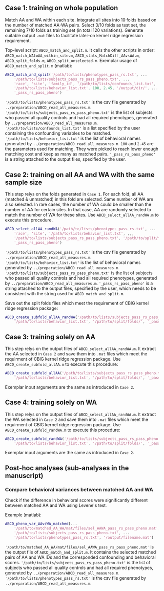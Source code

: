 ## Case 1: training on whole population

Match AA and WA within each site. Integrate all sites into 10 folds based on the number of matched AA-WA pairs. Select 3/10 folds as test set, the remaining 7/10 folds as training set (in total 120 variations). Generate suitable output `.mat` files to facilitate later-on kernel ridge regression requirement.

Top-level script: `ABCD_match_and_split.m`. It calls the other scripts in order: `ABCD_match_WAtoAA_within_site.m`, `ABCD_stats_MatchDiff_AAvsWA.m`, `ABCD_split_folds.m`, `ABCD_split_unselected.m`. Exemplar usage of `ABCD_match_and_split.m` (matlab):

```matlab
ABCD_match_and_split('/path/to/lists/phenotypes_pass_rs.txt', ...
    '/path/to/lists/subjects_pass_rs_pass_pheno.txt', ...
    'race', 'site', 'family_id', '/path/to/lists/confounds_list.txt', ...
    '/path/to/lists/behavior_list.txt', 100, 2.45, '/output/dir/', ...
    '_pass_rs_pass_pheno')
```

`'/path/to/lists/phenotypes_pass_rs.txt'` is the csv file generated by `../preparation/ABCD_read_all_measures.m`. `'/path/to/lists/subjects_pass_rs_pass_pheno.txt'` is the list of subjects who passed all quality controls and had all required phenotypes, generated by `../preparation/ABCD_read_all_measures.m`. `'/path/to/lists/confounds_list.txt'` is a list specified by the user containing the confounding variables to be matched. `'/path/to/lists/behavior_list.txt'` is the list of behavioral names generated by `../preparation/ABCD_read_all_measures.m`. `100` and `2.45` are the parameters used for matching. They were picked to reach lower enough matching cost and keep as many as matched pairs. `'_pass_rs_pass_pheno'` is a string attached to the output files, specified by the user.

## Case 2: training on all AA and WA with the same sample size

This step relys on the folds generated in `Case 1`. For each fold, all AA (matched & unmatched) in this fold are selected. Same number of WA are also selected. In rare cases, the number of WA could be smaller than the number of AA for certain sites. In that case, AA are randomly selected to match the number of WA for these sites. Use `ABCD_select_allAA_randWA.m` to execute this procedure.

```matlab
ABCD_select_allAA_randWA('/path/to/lists/phenotypes_pass_rs.txt', ...
    'race', 'site', '/path/to/lists/behavior_list.txt', ,,,
    '/path/to/lists/subjects_pass_rs_pass_pheno.txt', '/path/to/split/folds/', ...
    '_pass_rs_pass_pheno')
```

`'/path/to/lists/phenotypes_pass_rs.txt'` is the csv file generated by `../preparation/ABCD_read_all_measures.m`. `'/path/to/lists/behavior_list.txt'` is the list of behavioral names generated by `../preparation/ABCD_read_all_measures.m`. `'/path/to/lists/subjects_pass_rs_pass_pheno.txt'` is the list of subjects who passed all quality controls and had all required phenotypes, generated by `../preparation/ABCD_read_all_measures.m`. `'_pass_rs_pass_pheno'` is a string attached to the output files, specified by the user, which needs to be consistent with the string used for `ABCD_match_and_split.m`.

Save out the split folds files which meet the requirement of CBIG kernel ridge regression package:

```matlab
ABCD_create_subfold_allAA_randWA('/path/to/lists/subjects_pass_rs_pass_pheno.txt', ...
    '/path/to/lists/behavior_list.txt', '/path/to/split/folds/', '_pass_rs_pass_pheno')
```

## Case 3: training solely on AA

This step relys on the output files of `ABCD_select_allAA_randWA.m`. It extract the AA selected in `Case 2` and save them into `.mat` files which meet the requirment of CBIG kernel ridge regression package. Use `ABCD_create_subfold_allAA.m` to execute this procedure:

```matlab
ABCD_create_subfold_allAA('/path/to/lists/subjects_pass_rs_pass_pheno.txt', ...
    '/path/to/lists/behavior_list.txt', '/path/to/split/folds/', '_pass_rs_pass_pheno')
```

Exemplar input arguments are the same as introduced in `Case 2`.

## Case 4: training solely on WA

This step relys on the output files of `ABCD_select_allAA_randWA.m`. It extract the WA selected in `Case 2` and save them into `.mat` files which meet the requirment of CBIG kernel ridge regression package. Use `ABCD_create_subfold_randWA.m` to execute this procedure:

```matlab
ABCD_create_subfold_randWA('/path/to/lists/subjects_pass_rs_pass_pheno.txt', ...
    '/path/to/lists/behavior_list.txt', '/path/to/split/folds/', '_pass_rs_pass_pheno')
```

Exemplar input arguments are the same as introduced in `Case 2`.

## Post-hoc analyses (sub-analyses in the manuscript)

### Compare behavioral variances between matched AA and WA

Check if the difference in behavioral scores were significantly different between matched AA and WA using Levene's test.

Example (matlab):
```matlab
ABCD_pheno_var_AAvsWA_matched(...
    '/path/to/matched_AA_WA/mat/files/sel_AAWA_pass_rs_pass_pheno.mat', ...
    '/path/to/lists/subjects_pass_rs_pass_pheno.txt', ...
    '/path/to/lists/phenotypes_pass_rs.txt', '/output/filename.mat')
```

`'/path/to/matched_AA_WA/mat/files/sel_AAWA_pass_rs_pass_pheno.mat'` is the output file of `ABCD_match_and_split.m`. It contains the selected matched pairs of AA and WA IDs and the corresponded confounding and behavioral scores. `'/path/to/lists/subjects_pass_rs_pass_pheno.txt'` is the list of subjects who passed all quality controls and had all required phenotypes, generated by `../preparation/ABCD_read_all_measures.m`. `'/path/to/lists/phenotypes_pass_rs.txt'` is the csv file generated by `../preparation/ABCD_read_all_measures.m`.
